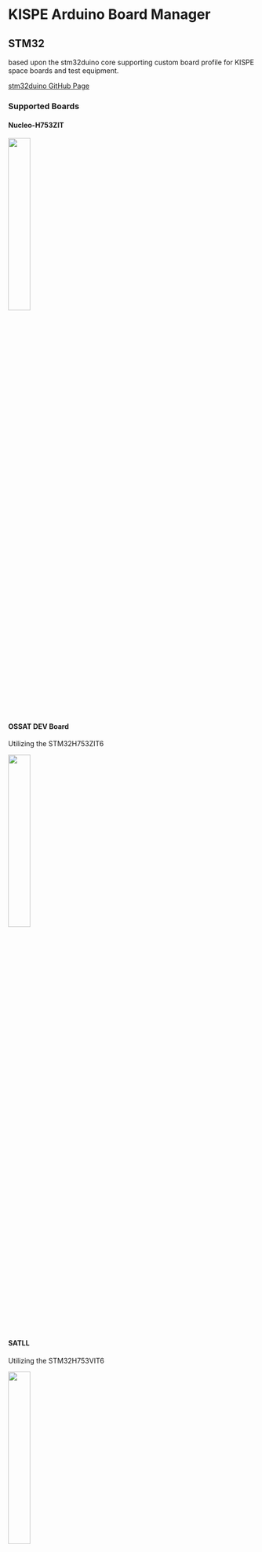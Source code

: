 # KISPE Arduino Board Manager

## STM32 
based upon the stm32duino core supporting custom board profile for KISPE space boards and test equipment.

[stm32duino GitHub Page](https://github.com/stm32duino)

### Supported Boards

#### Nucleo-H753ZIT
<img src="https://github.com/KISPE-Harvey/kispe-boardmanager/assets/img/nucleo-h753zit.png" width = 30% height = 30%>

#### OSSAT DEV Board
Utilizing the STM32H753ZIT6

<img src="https://github.com/KISPE-Harvey/kispe-boardmanager/assets/img/ossat-dev.png" width = 30% height = 30%>


#### SATLL
Utilizing the STM32H753VIT6

<img src="https://github.com/KISPE-Harvey/kispe-boardmanager/assets/img/stm32h753vit.png" width = 30% height = 30%>


## RP2040

#### SATLL Motor Board

based upon - LINK
